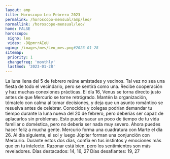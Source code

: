 ```yaml
---
layout: amp
title: Horoscopo Leo Febrero 2023 
permalink: /horoscopo-mensual/amp/leo/
normallink: /horoscopo-mensual/leo/
home: FALSE
horoscopo:
 signo: leo
 video: -DQpmrrAIeU
ogimg: /images/mes/Leo_mes.png#2023-01-28
sitemap:
 priority: 1
 changefreq: 'monthly'
 lastmod: '2023-01-28'
---
```



La luna llena del 5 de febrero reúne amistades y vecinos. Tal vez no sea una fiesta de todo el vecindario, pero se sentirá como una. Recibe cooperación y haz muchas conexiones prácticas. 
 El día 16, Venus se torna directo justo antes de que Mercurio se torne retrógrado. Mantén la organización, tómatelo con calma al tomar decisiones, y deja que un asunto romántico se resuelva antes de celebrar. 
Conocidos y colegas podrían demandar tu tiempo durante la luna nueva del 20 de febrero, pero deberías ser capaz de aplacarlos sin problemas. Esto puede sacar un poco de tiempo de tu vida familiar o doméstica, pero no debería ser nada muy severo. Ahora puedes hacer feliz a mucha gente. 
Mercurio forma una cuadratura con Marte el día 26. Al día siguiente, el sol y luego Júpiter forman una conjunción con Mercurio. Durante estos dos días, confía en tus instintos y emociones más que en tu intelecto. Razonar está bien, pero los sentimientos son más reveladores. 
Días destacados: 14, 16, 27
Días desafiantes: 19, 27